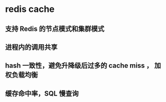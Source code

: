 # redis cache

## 支持 Redis 的节点模式和集群模式

## 进程内的调用共享

## hash 一致性，避免升降级后过多的 cache miss ， 加权负载均衡

## 缓存命中率，SQL 慢查询

